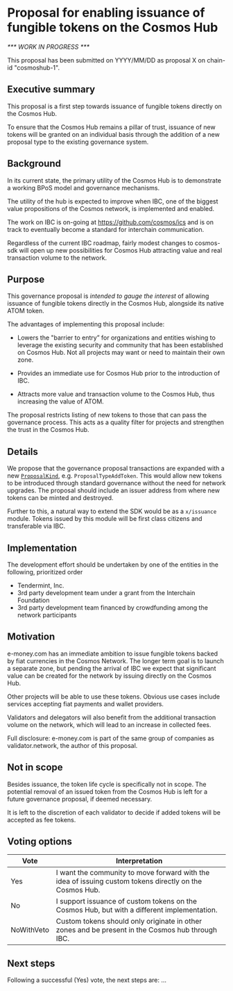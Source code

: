 # Proposal for enabling issuance of fungible tokens on the Cosmos Hub

_*** WORK IN PROGRESS ***_

This proposal has been submitted on YYYY/MM/DD as proposal X on chain-id "cosmoshub-1".

## Executive summary
This proposal is a first step towards issuance of fungible tokens directly on the Cosmos Hub.

To ensure that the Cosmos Hub remains a pillar of trust, issuance of new tokens will be granted on an individual basis through the addition of a new proposal type to the existing governance system.

## Background
In its current state, the primary utility of the Cosmos Hub is to demonstrate a working BPoS model and governance mechanisms.

The utility of the hub is expected to improve when IBC, one of the biggest value propositions of the Cosmos network, is implemented and enabled.

The work on IBC is on-going at https://github.com/cosmos/ics and is on track to eventually become a standard for interchain communication.

Regardless of the current IBC roadmap, fairly modest changes to cosmos-sdk will open up new possibilities for Cosmos Hub attracting value and real transaction volume to the network.

## Purpose
This governance proposal is _intended to gauge the interest_ of allowing issuance of fungible tokens directly in the Cosmos Hub, alongside its native ATOM token.

The advantages of implementing this proposal include:
* Lowers the "barrier to entry” for organizations and entities wishing to leverage the existing security and community that has been established on Cosmos Hub. Not all projects may want or need to maintain their own zone.

* Provides an immediate use for Cosmos Hub prior to the introduction of IBC.

* Attracts more value and transaction volume to the Cosmos Hub, thus increasing the value of ATOM.

The proposal restricts listing of new tokens to those that can pass the governance process. This acts as a quality filter for projects and strengthen the trust in the Cosmos Hub.

## Details
We propose that the governance proposal transactions are expanded with a new [`ProposalKind`](https://github.com/cosmos/cosmos-sdk/blob/f635b1cd14daf3c40ac7ae611643a3c1c4bec5e6/x/gov/proposals.go#L119), e.g. `ProposalTypeAddToken`. This would allow new tokens to be introduced through standard governance without the need for network upgrades. The proposal should include an issuer address from where new tokens can be minted and destroyed.

Further to this, a natural way to extend the SDK would be as a `x/issuance` module. Tokens issued by this module will be first class citizens and transferable via IBC.

## Implementation
The development effort should be undertaken by one of the entities in the following, prioritized order
* Tendermint, Inc.
* 3rd party development team under a grant from the Interchain Foundation
* 3rd party development team financed by crowdfunding among the network participants

## Motivation
e-money.com has an immediate ambition to issue fungible tokens backed by fiat currencies in the Cosmos Network. The longer term goal is to launch a separate zone, but pending the arrival of IBC we expect that significant value can be created for the network by issuing directly on the Cosmos Hub.

Other projects will be able to use these tokens. Obvious use cases include services accepting fiat payments and wallet providers.

Validators and delegators will also benefit from the additional transaction volume on the network, which will lead to an increase in collected fees.

Full disclosure: e-money.com is part of the same group of companies as validator.network, the author of this proposal.

## Not in scope
Besides issuance, the token life cycle is specifically not in scope. The potential removal of an issued token from the Cosmos Hub is left for a future governance proposal, if deemed necessary.

It is left to the discretion of each validator to decide if added tokens will be accepted as fee tokens.

## Voting options
| Vote             | Interpretation |
| ---------------- | -------------- |
| Yes              | I want the community to move forward with the idea of issuing custom tokens directly on the Cosmos Hub. |
| No               | I support issuance of custom tokens on the Cosmos Hub, but with a different implementation. |
| NoWithVeto       | Custom tokens should only originate in other zones and be present in the Cosmos hub through IBC. |

## Next steps
Following a successful (Yes) vote, the next steps are:
...

